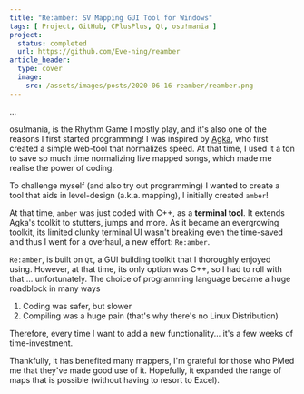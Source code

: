 ```yaml
---
title: "Re:amber: SV Mapping GUI Tool for Windows"
tags: [ Project, GitHub, CPlusPlus, Qt, osu!mania ]
project:
  status: completed
  url: https://github.com/Eve-ning/reamber
article_header:
  type: cover
  image:
    src: /assets/images/posts/2020-06-16-reamber/reamber.png
---
```

...

<!--more-->


osu!mania, is the Rhythm Game I mostly play, and it's also one of the reasons I
first started programming! I was inspired
by [Agka](https://osu.ppy.sh/users/64811),
who first created a simple web-tool that normalizes speed. At that time, I used
it a ton to save so much time normalizing live mapped songs, which made me
realise the power of coding.

To challenge myself (and also try out programming)
I wanted to create a tool that aids in level-design (a.k.a. mapping),
I initially created `amber`!

At that time, `amber` was just coded with C++, as a **terminal tool**.
It extends Agka's toolkit to stutters, jumps and more.
As it became an evergrowing toolkit, its limited clunky terminal UI wasn't
breaking even the time-saved and thus I went for a overhaul,
a new effort: `Re:amber`.

`Re:amber`, is built on `Qt`, a GUI building toolkit that I thoroughly enjoyed
using. However, at that time, its only option was C++, so I had to roll with
that ... unfortunately. The choice of programming language became a huge
roadblock in many ways

1. Coding was safer, but slower
2. Compiling was a huge pain (that's why there's no Linux Distribution)

Therefore, every time I want to add a new functionality... it's a few weeks
of time-investment.

Thankfully, it has benefited many mappers, I'm grateful for those who PMed me
that they've made good use of it. Hopefully, it expanded the range of maps that
is possible (without having to resort to Excel).
